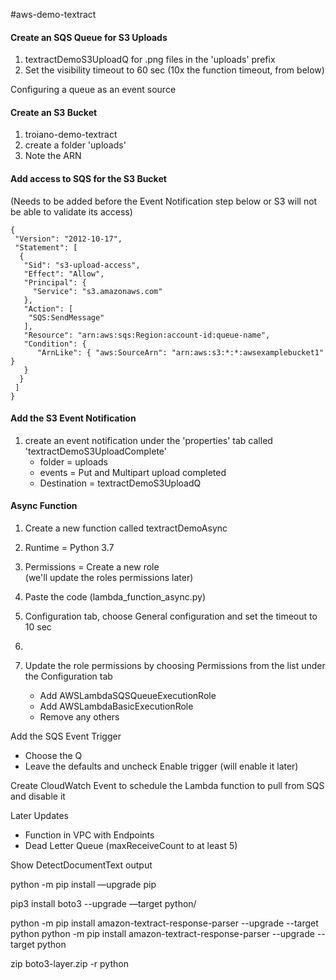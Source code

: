#aws-demo-textract

#### Create an SQS Queue for S3 Uploads
1. textractDemoS3UploadQ for .png files in the 'uploads' prefix
2. Set the visibility timeout to 60 sec (10x the function timeout, from below)

Configuring a queue as an event source


#### Create an S3 Bucket
1. troiano-demo-textract
2. create a folder 'uploads'
3. Note the ARN

#### Add access to SQS for the S3 Bucket
(Needs to be added before the Event Notification step below or S3 will not be able to validate its access)

```
{
 "Version": "2012-10-17",
 "Statement": [
  {
   "Sid": "s3-upload-access",
   "Effect": "Allow",
   "Principal": {
     "Service": "s3.amazonaws.com"  
   },
   "Action": [
    "SQS:SendMessage"
   ],
   "Resource": "arn:aws:sqs:Region:account-id:queue-name",
   "Condition": {
      "ArnLike": { "aws:SourceArn": "arn:aws:s3:*:*:awsexamplebucket1" }
   }
  }
 ]
}
```
#### Add the S3 Event Notification
1. create an event notification under the 'properties' tab called 'textractDemoS3UploadComplete'
   - folder = uploads
   - events = Put and Multipart upload completed
   - Destination = textractDemoS3UploadQ

#### Async Function
1. Create a new function called textractDemoAsync
2. Runtime = Python 3.7
3. Permissions = Create a new role
   <br />(we'll update the roles permissions later)
4. Paste the code (lambda_function_async.py)
5. Configuration tab, choose General configuration and set the timeout to 10 sec
6. 

6. Update the role permissions by choosing Permissions from the list under the Configuration tab
   - Add AWSLambdaSQSQueueExecutionRole
   - Add AWSLambdaBasicExecutionRole 
   - Remove any others

Add the SQS Event Trigger
- Choose the Q
- Leave the defaults and uncheck Enable trigger (will enable it later)

Create CloudWatch Event to schedule the Lambda function to pull from SQS and disable it








Later Updates
- Function in VPC with Endpoints
- Dead Letter Queue (maxReceiveCount to at least 5)



Show DetectDocumentText output

python -m pip install —upgrade pip

pip3 install boto3 --upgrade —target python/

python -m pip install amazon-textract-response-parser --upgrade --target python
python -m pip install amazon-textract-response-parser --upgrade --target python

zip boto3-layer.zip -r python
